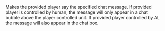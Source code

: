 Makes the provided player say the specified chat message. If provided player is controlled by human, the message will only appear in a chat bubble above the player controlled unit. If provided player controlled by AI, the message will also appear in the chat box.
